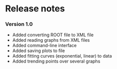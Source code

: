 # Release notes

### Version 1.0
+ Added converting ROOT file to XML file
+ Added reading graphs from XML files
+ Added command-line interface
+ Added saving plots to file
+ Added fitting curves (exponential, linear) to data
+ Added trending points over several graphs

